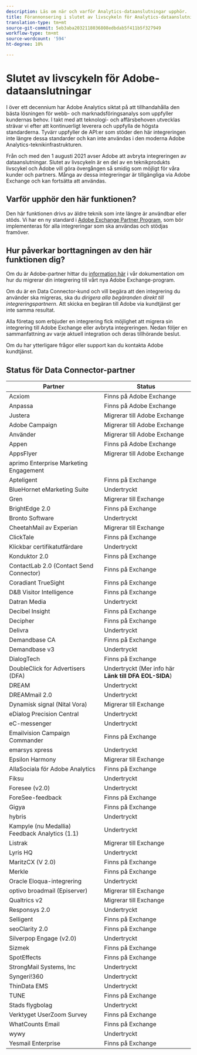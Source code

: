 ```yaml
---
description: Läs om när och varför Analytics-dataanslutningar upphör.
title: Förannonsering i slutet av livscykeln för Analytics-dataanslutningar
translation-type: tm+mt
source-git-commit: 5eb3aba2032118036808edbdab5f411b5f327949
workflow-type: tm+mt
source-wordcount: '594'
ht-degree: 10%

---
```



# Slutet av livscykeln för Adobe-dataanslutningar

I över ett decennium har Adobe Analytics siktat på att tillhandahålla den bästa lösningen för webb- och marknadsföringsanalys som uppfyller kundernas behov. I takt med att teknologi- och affärsbehoven utvecklas strävar vi efter att kontinuerligt leverera och uppfylla de högsta standarderna.  Tyvärr uppfyller de API:er som stöder den här integreringen inte längre dessa standarder och kan inte användas i den moderna Adobe Analytics-teknikinfrastrukturen.

Från och med den 1 augusti 2021 avser Adobe att avbryta integreringen av dataanslutningar. Slutet av livscykeln är en del av en teknikprodukts livscykel och Adobe vill göra övergången så smidig som möjligt för våra kunder och partners. Många av dessa integreringar är tillgängliga via Adobe Exchange och kan fortsätta att användas.

## Varför upphör den här funktionen?

Den här funktionen drivs av äldre teknik som inte längre är användbar eller stöds. Vi har en ny standard i [Adobe Exchange Partner Program](https://partners.adobe.com/exchangeprogram/experiencecloud), som bör implementeras för alla integreringar som ska användas och stödjas framöver.

## Hur påverkar borttagningen av den här funktionen dig?

Om du är Adobe-partner hittar du [information här](https://adobeexchangeec.zendesk.com/hc/en-us/articles/360003867071-Adobe-Analytics-Integration-Tools) i vår dokumentation om hur du migrerar din integrering till vårt nya Adobe Exchange-program.

Om du är en Data Connector-kund och vill begära att den integrering du använder ska migreras, ska du *dirigera alla begäranden direkt till integreringspartnern*. Att skicka en begäran till Adobe via kundtjänst ger inte samma resultat.

Alla företag som erbjuder en integrering fick möjlighet att migrera sin integrering till Adobe Exchange eller avbryta integreringen. Nedan följer en sammanfattning av varje aktuell integration och deras tillhörande beslut.

Om du har ytterligare frågor eller support kan du kontakta Adobe kundtjänst.

## Status för Data Connector-partner

| Partner | Status |
| --- | --- |
| Acxiom | Finns på Adobe Exchange |
| Anpassa | Finns på Adobe Exchange |
| Justera | Migrerar till Adobe Exchange |
| Adobe Campaign | Migrerar till Adobe Exchange |
| Använder | Migrerar till Adobe Exchange |
| Appen | Finns på Adobe Exchange |
| AppsFlyer | Migrerar till Adobe Exchange |
| aprimo Enterprise Marketing Engagement |
| Apteligent | Finns på Exchange |
| BlueHornet eMarketing Suite | Undertryckt |
| Gren | Migrerar till Exchange |
| BrightEdge 2.0 | Finns på Exchange |
| Bronto Software | Undertryckt |
| CheetahMail av Experian | Migrerar till Exchange |
| ClickTale | Finns på Exchange |
| Klickbar certifikatutfärdare | Undertryckt |
| Konduktor 2.0 | Finns på Exchange |
| ContactLab 2.0 (Contact Send Connector) | Finns på Exchange |
| Coradiant TrueSight | Finns på Exchange |
| D&amp;B Visitor Intelligence | Finns på Exchange |
| Datran Media | Undertryckt |
| Decibel Insight | Finns på Exchange |
| Decipher | Finns på Exchange |
| Delivra | Undertryckt |
| Demandbase CA | Finns på Exchange |
| Demandbase v3 | Undertryckt |
| DialogTech | Finns på Exchange |
| DoubleClick for Advertisers (DFA) | Undertryckt (Mer info här **Länk till DFA EOL-SIDA**) |
| DREAM | Undertryckt |
| DREAMmail 2.0 | Undertryckt |
| Dynamisk signal (Nital Vora) | Migrerar till Exchange |
| eDialog Precision Central | Undertryckt |
| eC-messenger | Undertryckt |
| Emailvision Campaign Commander | Finns på Exchange |
| emarsys xpress | Undertryckt |
| Epsilon Harmony | Migrerar till Exchange |
| AllaSociala för Adobe Analytics | Finns på Exchange |
| Fiksu | Undertryckt |
| Foresee (v2.0) | Undertryckt |
| ForeSee-feedback | Finns på Exchange |
| Gigya | Finns på Exchange |
| hybris | Undertryckt |
| Kampyle (nu Medallia) Feedback Analytics (1.1) | Undertryckt |
| Listrak | Migrerar till Exchange |
| Lyris HQ | Undertryckt |
| MaritzCX (V 2.0) | Finns på Exchange |
| Merkle | Finns på Exchange |
| Oracle Eloqua-integrering | Undertryckt |
| optivo broadmail (Episerver) | Migrerar till Exchange |
| Qualtrics v2 | Migrerar till Exchange |
| Responsys 2.0 | Undertryckt |
| Selligent | Finns på Exchange |
| seoClarity 2.0 | Finns på Exchange |
| Silverpop Engage (v2.0) | Undertryckt |
| Sizmek | Finns på Exchange |
| SpotEffects | Finns på Exchange |
| StrongMail Systems, Inc | Undertryckt |
| Syngeri!360 | Undertryckt |
| ThinData EMS | Undertryckt |
| TUNE | Finns på Exchange |
| Stads flygbolag | Undertryckt |
| Verktyget UserZoom Survey | Finns på Exchange |
| WhatCounts Email | Finns på Exchange |
| wywy | Undertryckt |
| Yesmail Enterprise | Finns på Exchange |
